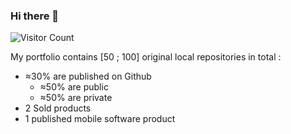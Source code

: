 ### Hi there 👋
![Visitor Count](https://profile-counter.glitch.me/sayfessyd/count.svg)

My portfolio contains [50 ; 100] original local repositories in total :
- ≈30% are published on Github
  - ≈50% are public
  - ≈50% are private
- 2 Sold products
- 1 published mobile software product
